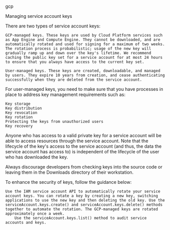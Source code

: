 gcp

Managing service account keys

There are two types of service account keys:

    GCP-managed keys. These keys are used by Cloud Platform services such as App Engine and Compute Engine. They cannot be downloaded, and are automatically rotated and used for signing for a maximum of two weeks. The rotation process is probabilistic; usage of the new key will gradually ramp up and down over the key's lifetime. We recommend caching the public key set for a service account for at most 24 hours to ensure that you always have access to the current key set.

    User-managed keys. These keys are created, downloadable, and managed by users. They expire 10 years from creation, and cease authenticating successfully when they are deleted from the service account.

For user-managed keys, you need to make sure that you have processes in place to address key management requirements such as:

    Key storage
    Key distribution
    Key revocation
    Key rotation
    Protecting the keys from unauthorized users
    Key recovery

Anyone who has access to a valid private key for a service account will be able to access resources through the service account. Note that the lifecycle of the key's access to the service account (and thus, the data the service account has access to) is independent of the lifecycle of the user who has downloaded the key.

Always discourage developers from checking keys into the source code or leaving them in the Downloads directory of their workstation.

To enhance the security of keys, follow the guidance below:

    Use the IAM service account API to automatically rotate your service account keys. You can rotate a key by creating a new key, switching applications to use the new key and then deleting the old key. Use the serviceAccount.keys.create() and serviceAccount.keys.delete() methods together to automate the rotation. The GCP-managed keys are rotated approximately once a week.
        Use the serviceAccount.keys.list() method to audit service accounts and keys.

